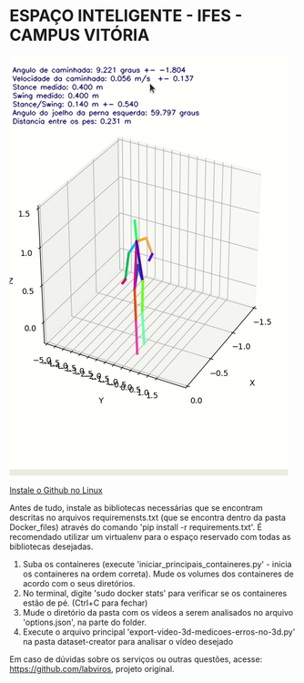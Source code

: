 # ESPAÇO INTELIGENTE - IFES - CAMPUS VITÓRIA

![Reconstrução tridimensional](https://github.com/wyctorfogos/ESPACOINTELIGENTE-IFES/blob/main/caminhada.gif)

[Instale o Github no Linux](https://github.com/cli/cli/blob/trunk/docs/install_linux.md)

Antes de tudo, instale as bibliotecas necessárias que se encontram descritas no arquivos requiremensts.txt (que se encontra dentro da pasta Docker_files) através do comando 'pip install -r requirements.txt'.
É recomendado utilizar um virtualenv para o espaço reservado com todas as bibliotecas desejadas.

1. Suba os containeres (execute 'iniciar_principais_containeres.py' - inicia os containeres na ordem correta). Mude os volumes dos containeres de acordo com o seus diretórios.
2. No terminal, digite 'sudo docker stats' para verificar se os containeres estão de pé. (Ctrl+C para fechar)
3. Mude o diretório da pasta com os vídeos a serem analisados no arquivo 'options.json', na parte do folder.
4. Execute o arquivo principal 'export-video-3d-medicoes-erros-no-3d.py' na pasta dataset-creator para analisar o vídeo desejado

Em caso de dúvidas sobre os serviços ou outras questões, acesse: https://github.com/labviros, projeto original.
